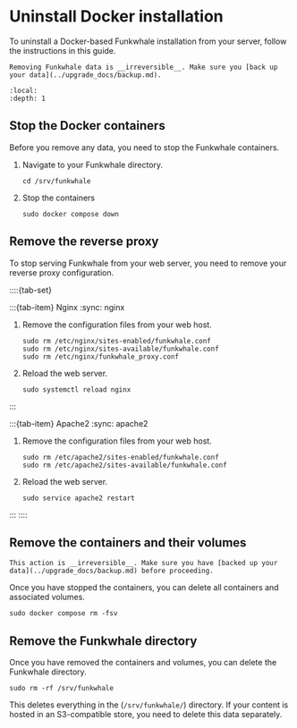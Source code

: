 # Uninstall Docker installation

To uninstall a Docker-based Funkwhale installation from your server, follow the instructions in this guide.

```{warning}
Removing Funkwhale data is __irreversible__. Make sure you [back up your data](../upgrade_docs/backup.md).
```

```{contents}
:local:
:depth: 1
```

## Stop the Docker containers

Before you remove any data, you need to stop the Funkwhale containers.

1. Navigate to your Funkwhale directory.

   ```{code-block} sh
   cd /srv/funkwhale
   ```

2. Stop the containers

   ```{code-block} sh
   sudo docker compose down
   ```

## Remove the reverse proxy

To stop serving Funkwhale from your web server, you need to remove your reverse proxy configuration.

::::{tab-set}

:::{tab-item} Nginx
:sync: nginx

1. Remove the configuration files from your web host.

   ```{code-block} sh
   sudo rm /etc/nginx/sites-enabled/funkwhale.conf
   sudo rm /etc/nginx/sites-available/funkwhale.conf
   sudo rm /etc/nginx/funkwhale_proxy.conf
   ```

2. Reload the web server.

   ```{code-block} sh
   sudo systemctl reload nginx
   ```

:::

:::{tab-item} Apache2
:sync: apache2

1. Remove the configuration files from your web host.

   ```{code-block} sh
   sudo rm /etc/apache2/sites-enabled/funkwhale.conf
   sudo rm /etc/apache2/sites-available/funkwhale.conf
   ```

2. Reload the web server.

   ```{code-block} sh
   sudo service apache2 restart
   ```

:::
::::

## Remove the containers and their volumes

```{warning}
This action is __irreversible__. Make sure you have [backed up your data](../upgrade_docs/backup.md) before proceeding.
```

Once you have stopped the containers, you can delete all containers and associated volumes.

```{code-block} sh
sudo docker compose rm -fsv
```

## Remove the Funkwhale directory

Once you have removed the containers and volumes, you can delete the Funkwhale directory.

```{code-block} sh
sudo rm -rf /srv/funkwhale
```

This deletes everything in the (`/srv/funkwhale/`) directory. If your content is hosted in an S3-compatible store, you need to delete this data separately.
